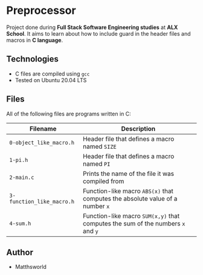 # Preprocessor
Project done during **Full Stack Software Engineering studies** at **ALX School**. It aims to learn about how to include guard in the header files and macros in **C language**.

## Technologies
* C files are compiled using `gcc`
* Tested on Ubuntu 20.04 LTS

## Files
All of the following files are programs written in C:

| Filename | Description |
| -------- | ----------- |
| `0-object_like_macro.h` | Header file that defines a macro named `SIZE` |
| `1-pi.h` | Header file that defines a macro named `PI` |
| `2-main.c` | Prints the name of the file it was compiled from |
| `3-function_like_macro.h` | Function-like macro `ABS(x)` that computes the absolute value of a number `x` |
| `4-sum.h` | Function-like macro `SUM(x,y)` that computes the sum of the numbers `x` and `y` |

## Author
* Matthsworld

